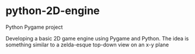 python-2D-engine
================

Python Pygame project

Developing a basic 2D game engine using Pygame and Python.
The idea is something similar to a zelda-esque top-down view on an x-y plane
